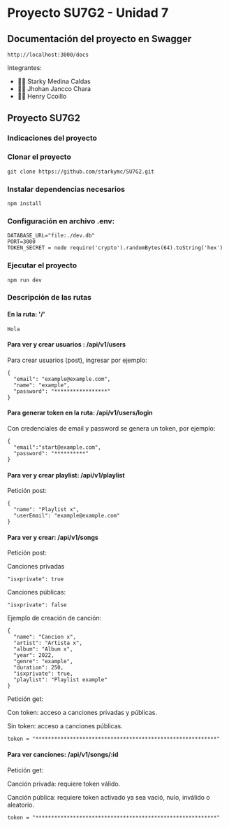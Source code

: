 # **Proyecto SU7G2 - Unidad 7**

<h2>Documentación del proyecto en Swagger </h2>

    http://localhost:3000/docs
    
Integrantes:

- 👨‍💻 Starky Medina Caldas
- 👨‍💻 Jhohan Jancco Chara
- 👨‍💻 Henry Ccoillo

## **Proyecto SU7G2**
### **Indicaciones del proyecto**
### **Clonar el proyecto**

    git clone https://github.com/starkymc/SU7G2.git

### **Instalar dependencias necesarios**

    npm install

### **Configuración en archivo .env:**

    DATABASE_URL="file:./dev.db"
    PORT=3000
    TOKEN_SECRET = node require('crypto').randomBytes(64).toString('hex')
    
### **Ejecutar el proyecto**

    npm run dev
    
### **Descripción de las rutas**

#### **En la ruta: '/'**

    Hola
    
#### **Para ver y crear usuarios : /api/v1/users**

Para crear usuarios (post), ingresar por ejemplo:


    {
      "email": "example@example.com",
      "name": "example",
      "password": "*****************"
    }
    
    
#### **Para generar token en la ruta: /api/v1/users/login**

Con credenciales de email y password se genera un token, por ejemplo:


    {
      "email":"start@example.com",
      "password": "**********"
    }

    
#### **Para ver y crear playlist: /api/v1/playlist**
Petición post:

    
    {
      "name": "Playlist x",
      "userEmail": "example@example.com"
    }


#### **Para ver y crear: /api/v1/songs**

Petición post: 

Canciones privadas


    "isxprivate": true
    
    
Canciones públicas: 
    
    "isxprivate": false

Ejemplo de creación de canción:

    {
      "name": "Cancion x",
      "artist": "Artista x",
      "album": "Album x",
      "year": 2022,
      "genre": "example",
      "duration": 250,
      "isxprivate": true,
      "playlist": "Playlist example"
    }
    
    
Petición get:

Con token: acceso a canciones privadas y públicas.

Sin token: acceso a canciones públicas.

    token = "**********************************************************"
    
#### **Para ver canciones: /api/v1/songs/:id**
Petición get:

Canción privada: requiere token válido.

Canción pública: requiere token activado ya sea vació, nulo, inválido o aleatorio.


    token = "**********************************************************"
    

